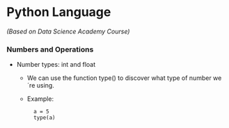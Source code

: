 # Python Language
_(Based on Data Science Academy Course)_

### Numbers and Operations

- Number types: int and float

  - We can use the function type() to discover what type of number we´re using.

  - Example:

    ```
      a = 5
      type(a)
    ```  
